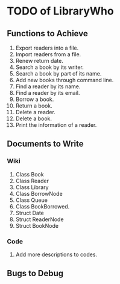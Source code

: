 # TODO of LibraryWho
## Functions to Achieve
1. Export readers into a file.
2. Import readers from a file.
3. Renew return date.
4. Search a book by its writer.
5. Search a book by part of its name.
6. Add new books through command line.
7. Find a reader by its name.
8. Find a reader by its email.
9. Borrow a book.
10. Return a book.
11. Delete a reader.
12. Delete a book.
13. Print the information of a reader.

## Documents to Write
### Wiki
1. Class Book
2. Class Reader
3. Class Library
4. Class BorrowNode
5. Class Queue
6. Class BookBorrowed.
7. Struct Date
8. Struct ReaderNode
9. Struct BookNode

### Code
1. Add more descriptions to codes.

## Bugs to Debug
